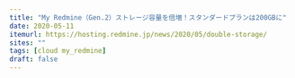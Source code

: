 ```yaml
---
title: "My Redmine（Gen.2）ストレージ容量を倍増！スタンダードプランは200GBに"
date: 2020-05-11
itemurl: https://hosting.redmine.jp/news/2020/05/double-storage/
sites: ""
tags: [cloud my_redmine]
draft: false
---
```



